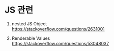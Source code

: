 # JS 관련

1. nested JS Object   
https://stackoverflow.com/questions/2631001

2. Renderable Values   
https://stackoverflow.com/questions/53048037